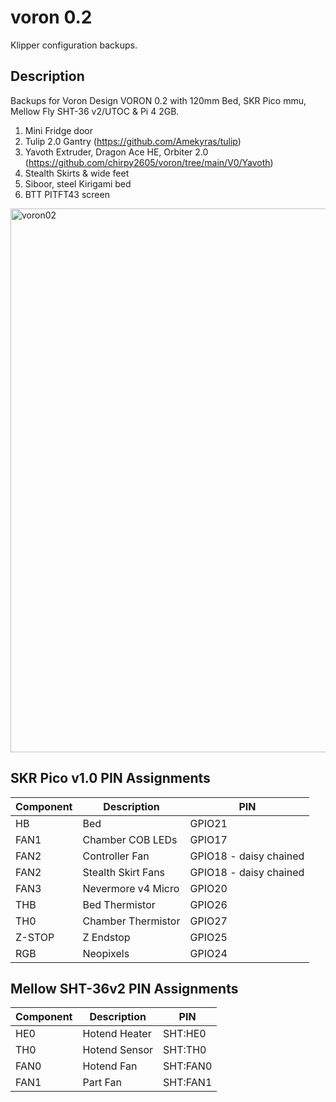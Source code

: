 # voron 0.2

Klipper configuration backups.

## Description

Backups for Voron Design VORON 0.2 with 120mm Bed, SKR Pico mmu, Mellow Fly SHT-36 v2/UTOC & Pi 4 2GB. 

1. Mini Fridge door
2. Tulip 2.0 Gantry (https://github.com/Amekyras/tulip)
4. Yavoth Extruder, Dragon Ace HE, Orbiter 2.0 (https://github.com/chirpy2605/voron/tree/main/V0/Yavoth)
5. Stealth Skirts & wide feet
6. Siboor, steel Kirigami bed
7. BTT PITFT43 screen

<img width="600" height="870" alt="voron02" src="https://github.com/user-attachments/assets/771a66b5-65c0-43b8-a071-cab2198ce950" />



## SKR Pico v1.0 PIN Assignments

|**Component**|**Description**|**PIN**
|-|-|-
|HB|Bed|GPIO21
|FAN1|Chamber COB LEDs|GPIO17
|FAN2|Controller Fan|GPIO18 - daisy chained
|FAN2|Stealth Skirt Fans|GPIO18 - daisy chained
|FAN3|Nevermore v4 Micro|GPIO20
|THB|Bed Thermistor|GPIO26
|TH0|Chamber Thermistor|GPIO27
|Z-STOP|Z Endstop|GPIO25
|RGB|Neopixels|GPIO24

## Mellow SHT-36v2 PIN Assignments
|**Component**|**Description**|**PIN**
|-|-|-
|HE0|Hotend Heater|SHT:HE0
|TH0|Hotend Sensor|SHT:TH0
|FAN0|Hotend Fan|SHT:FAN0
|FAN1|Part Fan|SHT:FAN1


